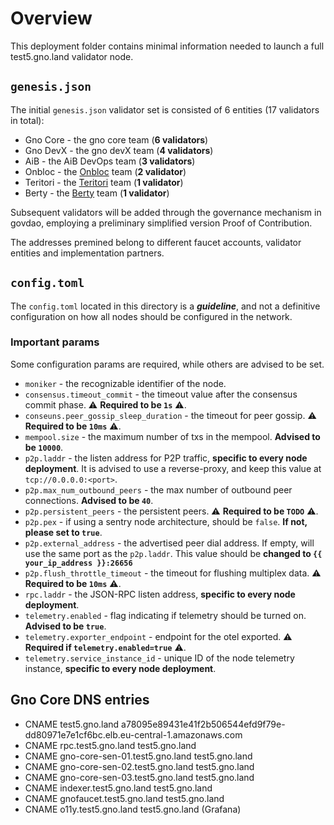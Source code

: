 # Overview

This deployment folder contains minimal information needed to launch a full test5.gno.land validator node.

## `genesis.json`

The initial `genesis.json` validator set is consisted of 6 entities (17 validators in total):

- Gno Core - the gno core team (**6 validators**)
- Gno DevX - the gno devX team (**4 validators**)
- AiB - the AiB DevOps team (**3 validators**)
- Onbloc - the [Onbloc](https://onbloc.xyz/) team (**2 validator**)
- Teritori - the [Teritori](https://teritori.com/) team (**1 validator**)
- Berty - the [Berty](https://berty.io/) team (**1 validator**)

Subsequent validators will be added through the governance mechanism in govdao, employing a preliminary simplified
version Proof of Contribution.

The addresses premined belong to different faucet accounts, validator entities and implementation partners.

## `config.toml`

The `config.toml` located in this directory is a **_guideline_**, and not a definitive configuration on how
all nodes should be configured in the network.

### Important params

Some configuration params are required, while others are advised to be set.

- `moniker` - the recognizable identifier of the node.
- `consensus.timeout_commit` - the timeout value after the consensus commit phase. ⚠️ **Required to be `1s`** ⚠️.
- `conseuns.peer_gossip_sleep_duration` - the timeout for peer gossip. ⚠️ **Required to be `10ms`** ⚠️.
- `mempool.size` - the maximum number of txs in the mempool. **Advised to be `10000`**.
- `p2p.laddr` - the listen address for P2P traffic, **specific to every node deployment**. It is advised to use a
  reverse-proxy, and keep this value at `tcp://0.0.0.0:<port>`.
- `p2p.max_num_outbound_peers` - the max number of outbound peer connections. **Advised to be `40`**.
- `p2p.persistent_peers` - the persistent peers. ⚠️ **Required to be
  `TODO`** ⚠️.
- `p2p.pex` - if using a sentry node architecture, should be `false`. **If not, please set to `true`**.
- `p2p.external_address` - the advertised peer dial address. If empty, will use the same port as the `p2p.laddr`. This
  value should be **changed to `{{ your_ip_address }}:26656`**
- `p2p.flush_throttle_timeout` - the timeout for flushing multiplex data. ⚠️ **Required to be `10ms`** ⚠️.
- `rpc.laddr` - the JSON-RPC listen address, **specific to every node deployment**.
- `telemetry.enabled` - flag indicating if telemetry should be turned on. **Advised to be `true`**.
- `telemetry.exporter_endpoint` - endpoint for the otel exported. ⚠️ **Required if `telemetry.enabled=true`** ⚠️.
- `telemetry.service_instance_id` - unique ID of the node telemetry instance, **specific to every node deployment**.

## Gno Core DNS entries

- CNAME test5.gno.land a78095e89431e41f2b506544efd9f79e-dd80971e7e1cf6bc.elb.eu-central-1.amazonaws.com
- CNAME rpc.test5.gno.land test5.gno.land
- CNAME gno-core-sen-01.test5.gno.land test5.gno.land
- CNAME gno-core-sen-02.test5.gno.land test5.gno.land
- CNAME gno-core-sen-03.test5.gno.land test5.gno.land
- CNAME indexer.test5.gno.land test5.gno.land
- CNAME gnofaucet.test5.gno.land test5.gno.land
- CNAME o11y.test5.gno.land test5.gno.land (Grafana)

